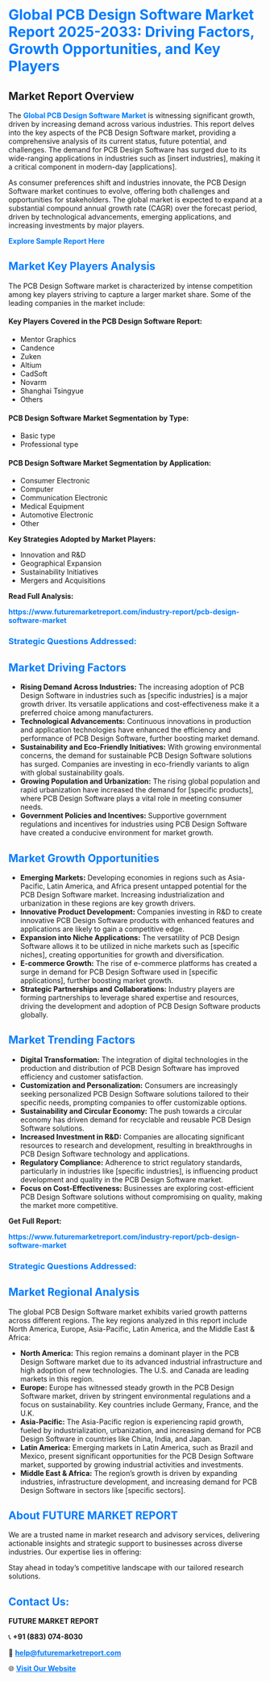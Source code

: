 <h1 style="color: #007BFF;">Global PCB Design Software Market Report 2025-2033: Driving Factors, Growth Opportunities, and Key Players</h1>

<section id="overview">
<h2>Market Report Overview</h2>
<p>The <a href="https://www.futuremarketreport.com/industry-report/pcb-design-software-market" style="color: #007BFF; text-decoration: none;"><strong>Global PCB Design Software Market</strong></a> is witnessing significant growth, driven by increasing demand across various industries. This report delves into the key aspects of the PCB Design Software market, providing a comprehensive analysis of its current status, future potential, and challenges. The demand for PCB Design Software has surged due to its wide-ranging applications in industries such as [insert industries], making it a critical component in modern-day [applications].</p>
<p>As consumer preferences shift and industries innovate, the PCB Design Software market continues to evolve, offering both challenges and opportunities for stakeholders. The global market is expected to expand at a substantial compound annual growth rate (CAGR) over the forecast period, driven by technological advancements, emerging applications, and increasing investments by major players.</p>
</section>

<section id="overview">
<p><a href="https://www.futuremarketreport.com/request-sample/reportId=104759" style="color: #007BFF; text-decoration: none;"><strong>Explore Sample Report Here</strong></a></p>
</section>

<section id="key-players">
<h2 style="color: #007BFF;">Market Key Players Analysis</h2>
<p>The PCB Design Software market is characterized by intense competition among key players striving to capture a larger market share. Some of the leading companies in the market include:</p>
<h4>Key Players Covered in the PCB Design Software Report:</h4>
<ul><li>Mentor Graphics</li><li>Candence</li><li>Zuken</li><li>Altium</li><li>CadSoft</li><li>Novarm</li><li>Shanghai Tsingyue</li><li>Others</li></ul>
<h4>PCB Design Software Market Segmentation by Type:</h4>
<ul><li>Basic type</li><li>Professional type</li></ul>

<h4>PCB Design Software Market Segmentation by Application:</h4>
<ul><li>Consumer Electronic</li><li>Computer</li><li>Communication Electronic</li><li>Medical Equipment</li><li>Automotive Electronic</li><li>Other</li></ul>
<p><strong>Key Strategies Adopted by Market Players:</strong></p>
<ul>
<li>Innovation and R&D</li>
<li>Geographical Expansion</li>
<li>Sustainability Initiatives</li>
<li>Mergers and Acquisitions</li>
</ul>
</section>

<section>
<p><strong>Read Full Analysis: </strong></p><a href="https://www.futuremarketreport.com/industry-report/pcb-design-software-market" style="color: #007BFF; text-decoration: none;"><strong>https://www.futuremarketreport.com/industry-report/pcb-design-software-market</strong></a>
<h3 style="color: #007BFF;">Strategic Questions Addressed:</h3>
</section>

<section id="driving-factors">
<h2 style="color: #007BFF;">Market Driving Factors</h2>
<ul>
<li><strong>Rising Demand Across Industries:</strong> The increasing adoption of PCB Design Software in industries such as [specific industries] is a major growth driver. Its versatile applications and cost-effectiveness make it a preferred choice among manufacturers.</li>
<li><strong>Technological Advancements:</strong> Continuous innovations in production and application technologies have enhanced the efficiency and performance of PCB Design Software, further boosting market demand.</li>
<li><strong>Sustainability and Eco-Friendly Initiatives:</strong> With growing environmental concerns, the demand for sustainable PCB Design Software solutions has surged. Companies are investing in eco-friendly variants to align with global sustainability goals.</li>
<li><strong>Growing Population and Urbanization:</strong> The rising global population and rapid urbanization have increased the demand for [specific products], where PCB Design Software plays a vital role in meeting consumer needs.</li>
<li><strong>Government Policies and Incentives:</strong> Supportive government regulations and incentives for industries using PCB Design Software have created a conducive environment for market growth.</li>
</ul>
</section>

<section id="growth-opportunities">
<h2 style="color: #007BFF;">Market Growth Opportunities</h2>
<ul>
<li><strong>Emerging Markets:</strong> Developing economies in regions such as Asia-Pacific, Latin America, and Africa present untapped potential for the PCB Design Software market. Increasing industrialization and urbanization in these regions are key growth drivers.</li>
<li><strong>Innovative Product Development:</strong> Companies investing in R&D to create innovative PCB Design Software products with enhanced features and applications are likely to gain a competitive edge.</li>
<li><strong>Expansion into Niche Applications:</strong> The versatility of PCB Design Software allows it to be utilized in niche markets such as [specific niches], creating opportunities for growth and diversification.</li>
<li><strong>E-commerce Growth:</strong> The rise of e-commerce platforms has created a surge in demand for PCB Design Software used in [specific applications], further boosting market growth.</li>
<li><strong>Strategic Partnerships and Collaborations:</strong> Industry players are forming partnerships to leverage shared expertise and resources, driving the development and adoption of PCB Design Software products globally.</li>
</ul>
</section>

<section id="trending-factors">
<h2 style="color: #007BFF;">Market Trending Factors</h2>
<ul>
<li><strong>Digital Transformation:</strong> The integration of digital technologies in the production and distribution of PCB Design Software has improved efficiency and customer satisfaction.</li>
<li><strong>Customization and Personalization:</strong> Consumers are increasingly seeking personalized PCB Design Software solutions tailored to their specific needs, prompting companies to offer customizable options.</li>
<li><strong>Sustainability and Circular Economy:</strong> The push towards a circular economy has driven demand for recyclable and reusable PCB Design Software solutions.</li>
<li><strong>Increased Investment in R&D:</strong> Companies are allocating significant resources to research and development, resulting in breakthroughs in PCB Design Software technology and applications.</li>
<li><strong>Regulatory Compliance:</strong> Adherence to strict regulatory standards, particularly in industries like [specific industries], is influencing product development and quality in the PCB Design Software market.</li>
<li><strong>Focus on Cost-Effectiveness:</strong> Businesses are exploring cost-efficient PCB Design Software solutions without compromising on quality, making the market more competitive.</li>
</ul>
</section>

<section>
<p><strong>Get Full Report: </strong></p><a href="https://www.futuremarketreport.com/industry-report/pcb-design-software-market" style="color: #007BFF; text-decoration: none;"><strong>https://www.futuremarketreport.com/industry-report/pcb-design-software-market</strong></a>
<h3 style="color: #007BFF;">Strategic Questions Addressed:</h3>
</section>


<section id="regional-analysis">
<h2 style="color: #007BFF;">Market Regional Analysis</h2>
<p>The global PCB Design Software market exhibits varied growth patterns across different regions. The key regions analyzed in this report include North America, Europe, Asia-Pacific, Latin America, and the Middle East & Africa:</p>
<ul>
<li><strong>North America:</strong> This region remains a dominant player in the PCB Design Software market due to its advanced industrial infrastructure and high adoption of new technologies. The U.S. and Canada are leading markets in this region.</li>
<li><strong>Europe:</strong> Europe has witnessed steady growth in the PCB Design Software market, driven by stringent environmental regulations and a focus on sustainability. Key countries include Germany, France, and the U.K.</li>
<li><strong>Asia-Pacific:</strong> The Asia-Pacific region is experiencing rapid growth, fueled by industrialization, urbanization, and increasing demand for PCB Design Software in countries like China, India, and Japan.</li>
<li><strong>Latin America:</strong> Emerging markets in Latin America, such as Brazil and Mexico, present significant opportunities for the PCB Design Software market, supported by growing industrial activities and investments.</li>
<li><strong>Middle East & Africa:</strong> The region’s growth is driven by expanding industries, infrastructure development, and increasing demand for PCB Design Software in sectors like [specific sectors].</li>
</ul>
</section>

<footer>
<h2 style="color: #007BFF;">About FUTURE MARKET REPORT</h2>
<p>We are a trusted name in market research and advisory services, delivering actionable insights and strategic support to businesses across diverse industries. Our expertise lies in offering:</p>

<p>Stay ahead in today’s competitive landscape with our tailored research solutions.</p>

<h2 style="color: #007BFF;">Contact Us:</h2>
<p><strong>FUTURE MARKET REPORT</strong></p>
<p>📞 <strong>+91 (883) 074-8030</strong></p>
<p>📧 <strong><a href="mailto:help@futuremarketreport.com" style="color: #007BFF;">help@futuremarketreport.com</a></strong></p>
<p>🌐 <strong><a href="https://www.futuremarketreport.com/" style="color: #007BFF;">Visit Our Website</a></strong></p>
</footer>